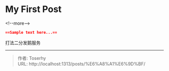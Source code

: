 # My First Post


&lt;!--more--&gt;

```markdown
==Sample text here...==
```



打法二分发鹅服务


---

> 作者: Toserhy  
> URL: http://localhost:1313/posts/%E6%A8%A1%E6%9D%BF/  

